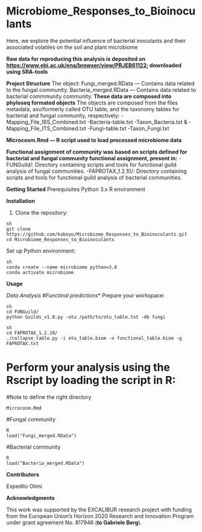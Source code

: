 # Microbiome_Responses_to_Bioinoculants
Here, we explore the potential influence of bacterial inoculants and their associated volatiles on the soil and plant microbiome

**Raw data for reproducing this analysis is deposited on https://www.ebi.ac.uk/ena/browser/view/PRJEB61122; downloaded using SRA-tools**

**Project Structure**
The object:
Fungi_merged.RData — Contains data related to the fungal community.
Bacteria_merged.RData — Contains data related to bacterial commmunity community.
**These data are composed into phyloseq formated objects**
The objects are composed from the files metadata, asv/formerly called OTU table, and the taxonomy tables for bacterial and fungal community, respectively: 
-Mapping_File_16S_Combined.txt
-Bacteria-table.txt
-Taxon_Bacteria.txt
&
-Mapping_File_ITS_Combined.txt
-Fungi-table.txt
-Taxon_Fungi.txt

**Microcosm.Rmd — R script used to load processed microbiome data**

**Functional assignment of community was based on scripts defined for bacterial and fungal community functional assignment, present in:**
-FUNGuild/: Directory containing scripts and tools for functional guild analysis of fungal communities.
-FAPROTAX_1.2.10/: Directory containing scripts and tools for functional guild analysis of bacterial communities.


**Getting Started**
Prerequisites
Python 3.x
R environment

**Installation**

1. Clone the repository:

```
sh
git clone https://github.com/kaboyo/Microbiome_Responses_to_Bioinoculants.git
cd Microbiome_Responses_to_Bioinoculants
```

Set up Python environment:

```
sh
conda create --name microbiome python=3.8
conda activate microbiome
```

**Usage**

**Data Analysis*
#Functinal predictions**
Prepare your workspace:

```
sh
cd FUNGuild/
python Guilds_v1.0.py -otu /path/to/otu_table.txt -db fungi
```
```
sh
cd FAPROTAX_1.2.10/
./collapse_table.py -i otu_table.biom -o functional_table.biom -g FAPROTAX.txt
```

# Perform your analysis using the Rscript by loading the script in R:
#Note to define the right directory

```
Microcosm.Rmd
```
#Fungal community
```
R
load("Fungi_merged.RData")
```

#Bacterial community
```
R
load("Bacteria_merged.RData")
```

**Contributors**

Expedito Olimi

**Acknowledgments**

This work was supported by the EXCALIBUR research project with funding from the European Union’s Horizon 2020 Research and Innovation Program under grant agreement No. 817946 (**to Gabriele Berg**).



